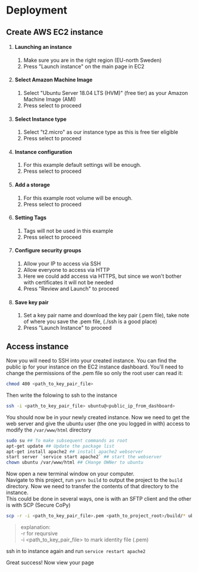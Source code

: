 # Deployment

## Create AWS EC2 instance
1. #### Launching an instance
    1. Make sure you are in the right region (EU-north Sweden)
    1. Press "Launch instance" on the main page in EC2
1. #### Select Amazon Machine Image
    1. Select "Ubuntu Server 18.04 LTS (HVM)" (free tier) as your Amazon Machine Image (AMI)
    1. Press select to proceed
1. #### Select Instance type
    1. Select "t2.micro" as our instance type as this is free tier eligible
    1. Press select to proceed
1. #### Instance configuration
    1. For this example default settings will be enough.
    1. Press select to proceed
1. #### Add a storage
    1. For this example root volume will be enough.
    1. Press select to proceed
1. #### Setting Tags
    1. Tags will not be used in this example
    1. Press select to proceed
1. #### Configure security groups
    1. Allow your IP to access via SSH
    1. Allow everyone to access via HTTP
    1. Here we could add access via HTTPS, but since we won't bother with certificates it will not be needed
    1. Press "Review and Launch" to proceed
1. #### Save key pair
    1. Set a key pair name and download the key pair (.pem file), take note of where you save the .pem file, (./ssh is a good place)
    1. Press "Launch Instance" to proceed

## Access instance 
Now you will need to SSH into your created instance.
You can find the public ip for your instance on the EC2 instance dashboard.
You'll need to change the permissions of the .pem file so only the root user can read it:
```bash
chmod 400 <path_to_key_pair_file>
```
Then write the folowing to ssh to the instance
```bash
ssh -i <path_to_key_pair_file> ubuntu@<public_ip_from_dashboard>
```
You should now be in your newly created instance.
Now we need to get the web server and give the ubuntu user (the one you logged in with) access to modify the `/var/www/html` directory
```bash
sudo su ## To make subsequent commands as root
apt-get update ## Update the package list
apt-get install apache2 ## install apache2 webserver
start server `service start apache2` ## start the webserver
chown ubuntu /var/www/html ## CHange OWNer to ubuntu
```
Now open a new terminal window on your computer.  
Navigate to this project, run `yarn build` to output the project to the `build` directory.
Now we need to transfer the contents of that directory to the instance.  
This could be done in several ways, one is with an SFTP client and the other is with SCP (Secure CoPy)
```bash
scp -r -i <path_to_key_pair_file>.pem <path_to_project_root>/build/* ubuntu@<instance_public_ip>:/var/www/html
```
> explanation:  
  -r for reqursive  
  -i <path_to_key_pair_file> to mark identity file (.pem)

ssh in to instance again and run `service restart apache2`

Great success! Now view your page
